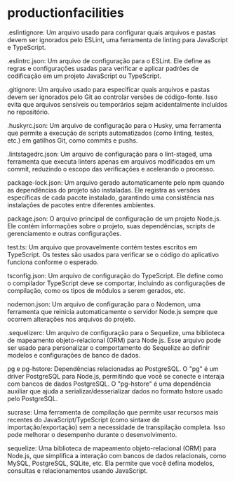 # productionfacilities

.eslintignore: Um arquivo usado para configurar quais arquivos e pastas devem ser ignorados pelo ESLint, uma ferramenta de linting para JavaScript e TypeScript.

.eslintrc.json: Um arquivo de configuração para o ESLint. Ele define as regras e configurações usadas para verificar e aplicar padrões de codificação em um projeto JavaScript ou TypeScript.

.gitignore: Um arquivo usado para especificar quais arquivos e pastas devem ser ignorados pelo Git ao controlar versões de código-fonte. Isso evita que arquivos sensíveis ou temporários sejam acidentalmente incluídos no repositório.

.huskyrc.json: Um arquivo de configuração para o Husky, uma ferramenta que permite a execução de scripts automatizados (como linting, testes, etc.) em gatilhos Git, como commits e pushs.

.lintstagedrc.json: Um arquivo de configuração para o lint-staged, uma ferramenta que executa linters apenas em arquivos modificados em um commit, reduzindo o escopo das verificações e acelerando o processo.

package-lock.json: Um arquivo gerado automaticamente pelo npm quando as dependências do projeto são instaladas. Ele registra as versões específicas de cada pacote instalado, garantindo uma consistência nas instalações de pacotes entre diferentes ambientes.

package.json: O arquivo principal de configuração de um projeto Node.js. Ele contém informações sobre o projeto, suas dependências, scripts de gerenciamento e outras configurações.

test.ts: Um arquivo que provavelmente contém testes escritos em TypeScript. Os testes são usados para verificar se o código do aplicativo funciona conforme o esperado.

tsconfig.json: Um arquivo de configuração do TypeScript. Ele define como o compilador TypeScript deve se comportar, incluindo as configurações de compilação, como os tipos de módulos a serem gerados, etc.

nodemon.json: Um arquivo de configuração para o Nodemon, uma ferramenta que reinicia automaticamente o servidor Node.js sempre que ocorrem alterações nos arquivos do projeto.

.sequelizerc: Um arquivo de configuração para o Sequelize, uma biblioteca de mapeamento objeto-relacional (ORM) para Node.js. Esse arquivo pode ser usado para personalizar o comportamento do Sequelize ao definir modelos e configurações de banco de dados.

pg e pg-hstore: Dependências relacionadas ao PostgreSQL. O "pg" é um driver PostgreSQL para Node.js, permitindo que você se conecte e interaja com bancos de dados PostgreSQL. O "pg-hstore" é uma dependência auxiliar que ajuda a serializar/desserializar dados no formato hstore usado pelo PostgreSQL.

sucrase: Uma ferramenta de compilação que permite usar recursos mais recentes do JavaScript/TypeScript (como sintaxe de importação/exportação) sem a necessidade de transpilação completa. Isso pode melhorar o desempenho durante o desenvolvimento.

sequelize: Uma biblioteca de mapeamento objeto-relacional (ORM) para Node.js, que simplifica a interação com bancos de dados relacionais, como MySQL, PostgreSQL, SQLite, etc. Ela permite que você defina modelos, consultas e relacionamentos usando JavaScript.
